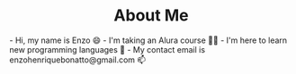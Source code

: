 <h1 align="center"> About Me</h1>
- Hi, my name is Enzo 😄
- I'm taking an Alura course 🙌💪
- I'm here to learn new programming languages 🛁
- My contact email is enzohenriquebonatto@gmail.com 📫
